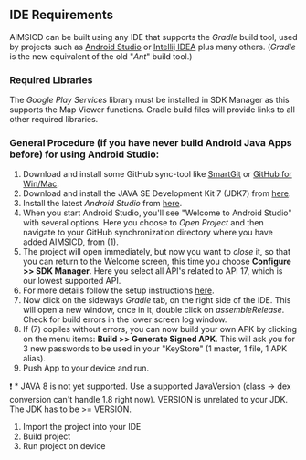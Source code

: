 ## IDE Requirements
AIMSICD can be built using any IDE that supports the *Gradle* build tool, used by projects such as [Android Studio](http://developer.android.com/sdk/installing/studio.html) or [Intellij IDEA](http://www.jetbrains.com/idea/) plus many others. (*Gradle* is the new equivalent of the old "*Ant*" build tool.)

### Required Libraries
The *Google Play Services* library must be installed in SDK Manager as this supports the Map Viewer functions. Gradle build files will provide links to all other required libraries.

### General Procedure (if you have never build Android Java Apps before) for using Android Studio:
1. Download and install some GitHub sync-tool like [SmartGit](http://www.syntevo.com/smartgit/) or [GitHub for Win/Mac](https://github.com/).  
2. Download and install the JAVA SE Development Kit 7 (JDK7) from [here](http://www.oracle.com/technetwork/java/javase/downloads/jdk7-downloads-1880260.html).
3. Install the latest *Android Studio* from [here](http://developer.android.com/sdk/installing/studio.html).
4. When you start Android Studio, you'll see "Welcome to Android Studio" with several options. Here you choose to *Open Project* and then navigate to your GitHub synchronization directory where you have added AIMSICD, from (1).  
5. The project will open immediately, but now you want to *close* it, so that you can return to the Welcome screen, this time you choose **Configure >> SDK Manager**. Here you select all API's related to API 17, which is our lowest supported API.
6. For more details follow the setup instructions [here](http://developer.android.com/sdk/installing/index.html?pkg=studio).
7. Now click on the sideways *Gradle* tab, on the right side of the IDE. This will open a new window, once in it, double click on *assembleRelease*. Check for build errors in the lower screen log window.
8. If (7) copiles without errors, you can now build your own APK by clicking on the menu items: **Build >> Generate Signed APK**. This will ask you for 3 new passwords to be used in your "KeyStore" (1 master, 1 file, 1 APK alias).
9. Push App to your device and run.

:exclamation: * JAVA 8 is not yet supported. Use a supported JavaVersion (class -> dex conversion can't handle 1.8 right now). VERSION is unrelated to your JDK. The JDK has to be >= VERSION.

1. Import the project into your IDE
2. Build project 
3. Run project on device


